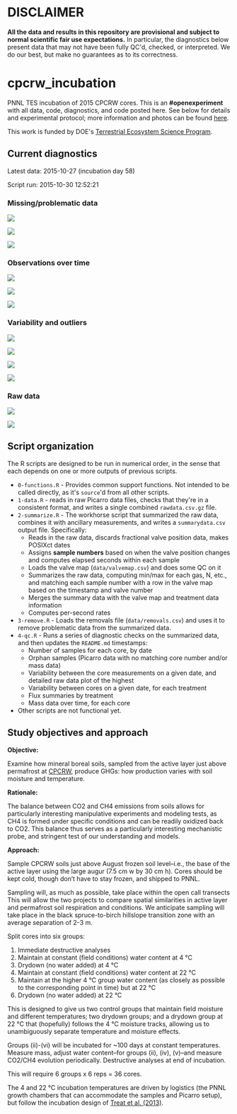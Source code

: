 # **DISCLAIMER**
**All the data and results in this repository are provisional and subject to normal scientific fair use expectations.** In particular, the diagnostics below present data that may not have been fully QC'd, checked, or interpreted. We do our best, but make no guarantees as to its correctness.

# cpcrw_incubation
PNNL TES incubation of 2015 CPCRW cores. This is an **#openexperiment** with all data, code, diagnostics, and code posted here. See below for details and experimental protocol; more information and photos can be found [here](http://bpbond.github.io/cpcrw_incubation).

This work is funded by DOE's [Terrestrial Ecosystem Science Program](http://tes.science.energy.gov). 

## Current diagnostics

Latest data: 2015-10-27 (incubation day 58)

Script run: 2015-10-30 12:52:21

### Missing/problematic data

![](https://github.com/bpbond/cpcrw_incubation/blob/master/qc_plots/samples_by_date.png)

![](https://github.com/bpbond/cpcrw_incubation/blob/master/qc_plots/orphan_samples.png)

![](https://github.com/bpbond/cpcrw_incubation/blob/master/qc_plots/missing_mass.png)

### Observations over time

![](https://github.com/bpbond/cpcrw_incubation/blob/master/qc_plots/masses.png)

![](https://github.com/bpbond/cpcrw_incubation/blob/master/qc_plots/CO2_time.png)

![](https://github.com/bpbond/cpcrw_incubation/blob/master/qc_plots/CH4_time.png)

### Variability and outliers

![](https://github.com/bpbond/cpcrw_incubation/blob/master/qc_plots/CO2_CV.png)

![](https://github.com/bpbond/cpcrw_incubation/blob/master/qc_plots/CH4_CV.png)

![](https://github.com/bpbond/cpcrw_incubation/blob/master/qc_plots/coreCV_combined.png)

![](https://github.com/bpbond/cpcrw_incubation/blob/master/qc_plots/coreCV_distribution.png)

### Raw data

![](https://github.com/bpbond/cpcrw_incubation/blob/master/qc_plots/CO2_incday.png)

![](https://github.com/bpbond/cpcrw_incubation/blob/master/qc_plots/CH4_incday.png)

## Script organization

The R scripts are designed to be run in numerical order, in the sense that each depends on one or more outputs of previous scripts.

* `0-functions.R` - Provides common support functions. Not intended to be called directly, as it's `source`'d from all other scripts.
* `1-data.R` - reads in raw Picarro data files, checks that they're in a consistent format, and writes a single combined `rawdata.csv.gz` file.
* `2-summarize.R` - The workhorse script that summarized the raw data, combines it with ancillary measurements, and writes a `summarydata.csv` output file. Specifically:
  * Reads in the raw data, discards fractional valve position data, makes POSIXct dates
  * Assigns **sample numbers** based on when the valve position changes and computes elapsed seconds within each sample
  * Loads the valve map (`data/valvemap.csv`) and does some QC on it
  * Summarizes the raw data, computing min/max for each gas, N, etc., and matching each sample number with a row in the valve map based on the timestamp and valve number
  * Merges the summary data with the valve map and treatment data information
  * Computes per-second rates
* `3-remove.R` - Loads the removals file (`data/removals.csv`) and uses it to remove problematic data from the summarized data.
* `4-qc.R` - Runs a series of diagnostic checks on the summarized data, and then updates the `README.md` timestamps:
  * Number of samples for each core, by date
  * Orphan samples (Picarro data with no matching core number and/or mass data)
  * Variability between the core measurements on a given date, and detailed raw data plot of the highest
  * Variability between cores on a given date, for each treatment
  * Flux summaries by treatment
  * Mass data over time, for each core
* Other scripts are not functional yet.

## Study objectives and approach

**Objective:**

Examine how mineral boreal soils, sampled from the active layer just above permafrost at [CPCRW](http://www.lter.uaf.edu/bnz_cpcrw.cfm), produce GHGs: how production varies with soil moisture and temperature.

**Rationale:**

The balance between CO2 and CH4 emissions from soils allows for particularly interesting manipulative experiments and modeling tests, as CH4 is formed under specific conditions and can be readily oxidized back to CO2. This balance thus serves as a particularly interesting mechanistic probe, and stringent test of our understanding and models.

**Approach:**

Sample CPCRW soils just above August frozen soil level–i.e., the base of the active layer using the large augur (7.5 cm w by 30 cm h). Cores should be kept cold, though don’t have to stay frozen, and shipped to PNNL.

Sampling will, as much as possible, take place within the open call transects This will allow the two projects to compare spatial similarities in active layer and permafrost soil respiration and conditions.  We anticipate sampling will take place in the black spruce-to-birch hillslope transition zone with an average separation of 2-3 m.

Split cores into six groups:

1. Immediate destructive analyses
2. Maintain at constant (field conditions) water content at 4 °C
3. Drydown (no water added) at 4 °C
4. Maintain at constant (field conditions) water content at 22 °C
5. Maintain at the higher 4 °C group water content (as closely as possible to the corresponding point in time) but at 22 °C
6. Drydown (no water added) at 22 °C

This is designed to give us two control groups that maintain field moisture and different temperatures; two drydown groups; and a drydown group at 22 °C that (hopefully) follows the 4 °C moisture tracks, allowing us to unambiguously separate temperature and moisture effects.

Groups (ii)-(vi) will be incubated for ~100 days at constant temperatures. Measure mass, adjust water content–for groups (ii), (iv), (v)–and measure CO2/CH4 evolution periodically. Destructive analyses at end of incubation.

This will require 6 groups x 6 reps = 36 cores.

The 4 and 22 °C incubation temperatures are driven by logistics (the PNNL growth chambers that can accommodate the samples and Picarro setup), but follow the incubation design of [Treat et al. (2013)](http://dx.doi.org/10.1038/nclimate2010).

